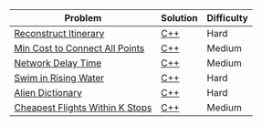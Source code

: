 | Problem                                                                                           | Solution                                   | Difficulty |
|---------------------------------------------------------------------------------------------------|--------------------------------------------|------------|
| [Reconstruct Itinerary](https://leetcode.com/problems/reconstruct-itinerary/)                     | [C++](reconstruct_itinerary.cpp)           | Hard       |
| [Min Cost to Connect All Points](https://leetcode.com/problems/min-cost-to-connect-all-points/)   | [C++](min_cost_to_connect_all_points.cpp)  | Medium     |
| [Network Delay Time](https://leetcode.com/problems/network-delay-time/)                           | [C++](network_delay_time.cpp)              | Medium     |
| [Swim in Rising Water](https://leetcode.com/problems/swim-in-rising-water/)                       | [C++](swim_in_rising_water.cpp)            | Hard       |
| [Alien Dictionary](https://neetcode.io/problems/foreign-dictionary)                               | [C++](foreign_dictionary.cpp)              | Hard       |
| [Cheapest Flights Within K Stops](https://leetcode.com/problems/cheapest-flights-within-k-stops/) | [C++](cheapest_flights_within_k_stops.cpp) | Medium     |
